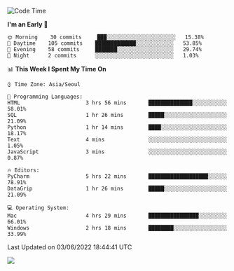  <!--START_SECTION:waka-->
![Code Time](http://img.shields.io/badge/Code%20Time-221%20hrs%2043%20mins-blue)

**I'm an Early 🐤** 

```text
🌞 Morning    30 commits     ███░░░░░░░░░░░░░░░░░░░░░░   15.38% 
🌆 Daytime    105 commits    █████████████░░░░░░░░░░░░   53.85% 
🌃 Evening    58 commits     ███████░░░░░░░░░░░░░░░░░░   29.74% 
🌙 Night      2 commits      ░░░░░░░░░░░░░░░░░░░░░░░░░   1.03%

```


📊 **This Week I Spent My Time On** 

```text
⌚︎ Time Zone: Asia/Seoul

💬 Programming Languages: 
HTML                     3 hrs 56 mins       ██████████████░░░░░░░░░░░   58.01% 
SQL                      1 hr 26 mins        █████░░░░░░░░░░░░░░░░░░░░   21.09% 
Python                   1 hr 14 mins        ████░░░░░░░░░░░░░░░░░░░░░   18.17% 
Text                     4 mins              ░░░░░░░░░░░░░░░░░░░░░░░░░   1.05% 
JavaScript               3 mins              ░░░░░░░░░░░░░░░░░░░░░░░░░   0.87%

🔥 Editors: 
PyCharm                  5 hrs 22 mins       ███████████████████░░░░░░   78.91% 
DataGrip                 1 hr 26 mins        █████░░░░░░░░░░░░░░░░░░░░   21.09%

💻 Operating System: 
Mac                      4 hrs 29 mins       ████████████████░░░░░░░░░   66.01% 
Windows                  2 hrs 18 mins       ████████░░░░░░░░░░░░░░░░░   33.99%

```


 Last Updated on 03/06/2022 18:44:41 UTC
<!--END_SECTION:waka-->

<a href="https://opgc.me/#/users/tnlvof" target="_blank"><img src="https://api.opgc.me/githubs/users/tnlvof/tag/?theme=basic" /></a>
